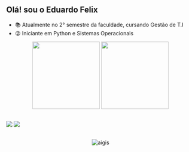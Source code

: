 ## Olá! sou o Eduardo Felix



- 📚 Atualmente no 2° semestre da faculdade, cursando Gestão de T.I
- 😜 Iniciante em Python e Sistemas Operacionais

<div align="center">
  <img height="180cm" src="https://github-readme-stats.vercel.app/api?username=EduardoFelix299&show_icons=true&theme=chartreuse-dark"/>
  <img height="180cm" src="https://github-readme-stats.vercel.app/api/top-langs/?username=EduardoFelix299&layout=compact&langs_count=16&theme=chartreuse-dark"/>
</div>

##

<a href="https://www.instagram.com/_felix0905_/" target="_blank"><img src="https://img.shields.io/badge/-Instagram-%23E4405F?style=for-the-badge&logo=instagram&logoColor=white" target="_blank"></a>
<a href="https://www.linkedin.com/in/eduardo-felix-0375a7332/" target="_blank"><img src="https://img.shields.io/badge/LinkedIn-0077B5?style=for-the-badge&logo=linkedin&logoColor=white" target="_blank"></a> 

##

<div align="center">
  <img alaing=center alt="aigis" src="https://www.google.com/url?sa=i&url=https%3A%2F%2Fgiphy.com%2Fexplore%2Fteclando&psig=AOvVaw3EafAbNFTuVRXcmFUujimC&ust=1756505415709000&source=images&cd=vfe&opi=89978449&ved=0CBQQjRxqFwoTCNiCyMXCro8DFQAAAAAdAAAAABAE" />
</div>

